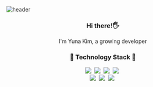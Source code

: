 ![header](https://capsule-render.vercel.app/api?type=waving&color=auto&height=300&section=header&text=Yuna%20Kim&fontSize=90)

<h3 align="center">Hi there!🖐</h3>

<p align="center">
I'm Yuna Kim, a growing developer
</p>

<h3 align="center">📖 Technology Stack 📖</h3>

<p align="center">
 <img src="https://img.shields.io/badge/Java-red?style=for-the-badge&logo=Java&logoColor=white"/></a>&nbsp
<img src="https://img.shields.io/badge/JavaScript-F7DF1E?style=for-the-badge&logo=JavaScript&logoColor=white"/></a>&nbsp
<img src="https://img.shields.io/badge/Springboot-6DB33F?style=for-the-badge&logo=Spring Boot&logoColor=white"/></a>&nbsp
<img src="https://img.shields.io/badge/MySQL-4479A1?style=for-the-badge&logo=MySQL&logoColor=white"/></a>&nbsp
<br>
<img src="https://img.shields.io/badge/Css3-1572B6?style=for-the-badge&logo=CSS3&logoColor=white"/></a>&nbsp
<img src="https://img.shields.io/badge/HTML5-E34F26?style=for-the-badge&logo=HTML5&logoColor=white"/></a>&nbsp
<img src="https://img.shields.io/badge/git-000000?style=for-the-badge&logo=Git&logoColor=white"/></a>&nbsp
</p>
<br>
